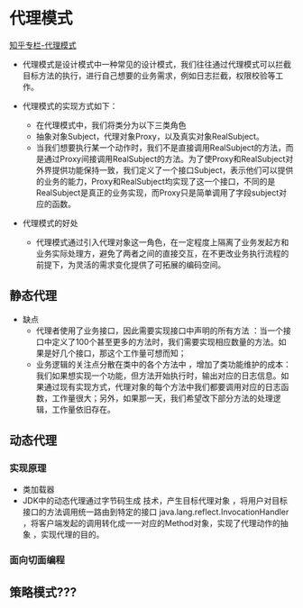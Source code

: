 # **代理模式**

<a href="https://zhuanlan.zhihu.com/p/32715893">知乎专栏-代理模式</a>

- 代理模式是设计模式中一种常见的设计模式，我们往往通过代理模式可以拦截目标方法的执行，进行自己想要的业务需求，例如日志拦截，权限校验等工作。
- 代理模式的实现方式如下：
    - 在代理模式中，我们将类分为以下三类角色
    - 抽象对象Subject，代理对象Proxy，以及真实对象RealSubject。
    - 当我们想要执行某一个动作时，我们不是直接调用RealSubject的方法，而是通过Proxy间接调用RealSubject的方法。为了使Proxy和RealSubject对外界提供功能保持一致，我们定义了一个接口Subject，表示他们可以提供的业务的能力，Proxy和RealSubject均实现了这一个接口，不同的是RealSubject是真正的业务实现，而Proxy只是简单调用了字段subject对应的函数。

- 代理模式的好处
    - 代理模式通过引入代理对象这一角色，在一定程度上隔离了业务发起方和业务实际处理方，避免了两者之间的直接交互，在不更改业务执行流程的前提下，为灵活的需求变化提供了可拓展的编码空间。

## 静态代理

- 缺点
    - 代理者使用了业务接口，因此需要实现接口中声明的所有方法 ：当一个接口中定义了100个甚至更多的方法时，我们需要实现相应数量的方法。如果是好几个接口，那这个工作量可想而知；
    - 业务逻辑的关注点分散在类中的各个方法中 ，增加了类功能维护的成本：我们如果想实现一个功能，但方法开始执行时，输出对应的日志信息。如果通过现有实现方式，代理对象的每个方法中我们都要调用对应的日志函数，工作量很大；另外，如果那一天，我们希望改下部分方法的处理逻辑，工作量依旧存在。
    
## 动态代理

### 实现原理

- 类加载器
- JDK中的动态代理通过字节码生成 技术，产生目标代理对象 ，将用户对目标接口的方法调用统一路由到特定的接口 java.lang.reflect.InvocationHandler ，将客户端发起的调用转化成一一对应的Method对象，实现了代理动作的抽象 ，实现代理的目的。

### 面向切面编程

## 策略模式???

